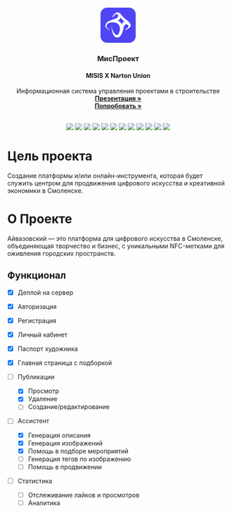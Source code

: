 <br />
<div align="center">
    <img src="FIS Logo (1).svg" alt="Logo" width="80" height="80">

  <h3 align="center">МисПроект</h3>
  <h4>MISIS X Narton Union</h4>
  <p align="center">
    Информационная система управления проектами в строительстве
    <br>
    <a href="https://drive.google.com/file/d/1Tx2Z2h_0RAesdNH7gr8cXL_F_0Zew2su/view?usp=drive_link"><strong>Презентация »</strong></a>
    <br />
    <a href="https://hackathon-narton-union.vercel.app/projects"><strong>Попробовать »</strong></a>
    <br />
    </p>
</div>

<br>


<div align="center">
    <img src="https://img.shields.io/badge/Python-FFD43B?style=for-the-badge&logo=python&logoColor=blue"/>
    <img src="https://img.shields.io/badge/JavaScript-323330?style=for-the-badge&logo=javascript&logoColor=F7DF1E"/>
    <img src="https://img.shields.io/badge/ChatGPT-74aa9c?style=for-the-badge&logo=openai&logoColor=white"/>
    <img src="https://img.shields.io/badge/fastapi-109989?style=for-the-badge&logo=FASTAPI&logoColor=white"/>
    <img src="https://img.shields.io/badge/PostgreSQL-316192?style=for-the-badge&logo=postgresql&logoColor=white"/>
    <img src="https://img.shields.io/badge/React-20232A?style=for-the-badge&logo=react&logoColor=61DAFB"/>
    <img src="https://img.shields.io/badge/Docker-2CA5E0?style=for-the-badge&logo=docker&logoColor=white"/>
    <img src="https://img.shields.io/badge/langchain-1C3C3C?style=for-the-badge&logo=langchain&logoColor=white"/>
    <img src="https://img.shields.io/badge/Figma-F24E1E?style=for-the-badge&logo=figma&logoColor=white"/>
    <img src="https://img.shields.io/badge/JWT-000000?style=for-the-badge&logo=JSON%20web%20tokens&logoColor=white"/>
    <img src="https://img.shields.io/badge/npm-CB3837?style=for-the-badge&logo=npm&logoColor=white"/>
    <img src="https://img.shields.io/badge/Lubuntu-0068C8?style=for-the-badge&logo=lubuntu&logoColor=white"/>
</div>

# Цель проекта 
Создание платформы и/или онлайн-инструмента, которая будет служить центром для продвижения цифрового искусства и креативной экономики в Смоленске.

# О Проекте
Айвазовский — это платформа для цифрового искусства в Смоленске, объединяющая творчество и бизнес, с уникальными NFC-метками для оживления городских пространств.

## Функционал

- [x] Деплой на сервер
- [x] Авторизация
- [x] Регистрация
- [x] Личный кабинет
- [x] Паспорт художника
- [x] Главная страница с подборкой 

- [ ] Публикации 
  - [x] Просмотр 
  - [x] Удаление
  - [ ] Создание/редактирование

- [ ] Ассистент 
  - [x] Генерация описания 
  - [x] Генерация изображений 
  - [x] Помощь в подборе мероприятий 
  - [ ] Генерация тегов по изображению
  - [ ] Помощь в продвижении 
- [ ] Статистика
  - [ ] Отслеживание лайков и просмотров
  - [ ] Аналитика  
